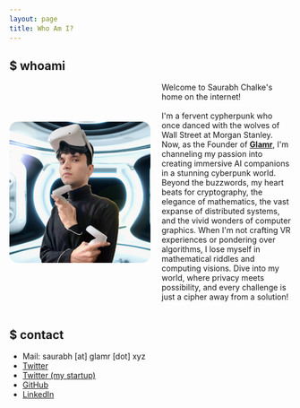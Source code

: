 ```yaml
---
layout: page
title: Who Am I?
---
```


## $ whoami

<div class="about-me-content" style="display: flex; align-items: center;">
    <img src="/assets/images/about-me/profile-picture.png" alt="Saurabh Chalke's Image" style="max-width: 50%; margin-right: 20px; border-radius: 15px;">
    <div>
        Welcome to Saurabh Chalke's home on the internet!<br /><br />I'm a fervent cypherpunk who once danced with the wolves of Wall Street at Morgan Stanley. Now, as the Founder of <a href="https://glamr.xyz/" target="_blank"><strong>Glamr</strong></a>, I'm channeling my passion into creating immersive AI companions in a stunning cyberpunk world. Beyond the buzzwords, my heart beats for cryptography, the elegance of mathematics, the vast expanse of distributed systems, and the vivid wonders of computer graphics. When I'm not crafting VR experiences or pondering over algorithms, I lose myself in mathematical riddles and computing visions. Dive into my world, where privacy meets possibility, and every challenge is just a cipher away from a solution!
    </div>
</div>

<br />

## $ contact
- Mail: saurabh [at] glamr [dot] xyz
- [Twitter](https://twitter.com/saurabhchalke)
- [Twitter (my startup)](https://twitter.com/GlamrHQ)
- [GitHub](https://github.com/saurabhchalke)
- [LinkedIn](https://www.linkedin.com/in/saurabhchalke/)
